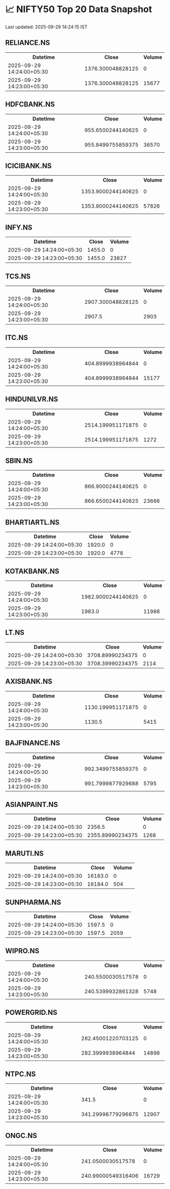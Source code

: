 # 📈 NIFTY50 Top 20 Data Snapshot

Last updated: 2025-09-29 14:24:15 IST

## RELIANCE.NS

<table>
  <tr><th>Datetime</th><th>Close</th><th>Volume</th></tr>
  <tr><td>2025-09-29 14:24:00+05:30</td><td>1376.300048828125</td><td>0</td></tr>
  <tr><td>2025-09-29 14:23:00+05:30</td><td>1376.300048828125</td><td>15677</td></tr>
</table>

## HDFCBANK.NS

<table>
  <tr><th>Datetime</th><th>Close</th><th>Volume</th></tr>
  <tr><td>2025-09-29 14:24:00+05:30</td><td>955.6500244140625</td><td>0</td></tr>
  <tr><td>2025-09-29 14:23:00+05:30</td><td>955.8499755859375</td><td>36570</td></tr>
</table>

## ICICIBANK.NS

<table>
  <tr><th>Datetime</th><th>Close</th><th>Volume</th></tr>
  <tr><td>2025-09-29 14:24:00+05:30</td><td>1353.9000244140625</td><td>0</td></tr>
  <tr><td>2025-09-29 14:23:00+05:30</td><td>1353.9000244140625</td><td>57826</td></tr>
</table>

## INFY.NS

<table>
  <tr><th>Datetime</th><th>Close</th><th>Volume</th></tr>
  <tr><td>2025-09-29 14:24:00+05:30</td><td>1455.0</td><td>0</td></tr>
  <tr><td>2025-09-29 14:23:00+05:30</td><td>1455.0</td><td>23827</td></tr>
</table>

## TCS.NS

<table>
  <tr><th>Datetime</th><th>Close</th><th>Volume</th></tr>
  <tr><td>2025-09-29 14:24:00+05:30</td><td>2907.300048828125</td><td>0</td></tr>
  <tr><td>2025-09-29 14:23:00+05:30</td><td>2907.5</td><td>2903</td></tr>
</table>

## ITC.NS

<table>
  <tr><th>Datetime</th><th>Close</th><th>Volume</th></tr>
  <tr><td>2025-09-29 14:24:00+05:30</td><td>404.8999938964844</td><td>0</td></tr>
  <tr><td>2025-09-29 14:23:00+05:30</td><td>404.8999938964844</td><td>15177</td></tr>
</table>

## HINDUNILVR.NS

<table>
  <tr><th>Datetime</th><th>Close</th><th>Volume</th></tr>
  <tr><td>2025-09-29 14:24:00+05:30</td><td>2514.199951171875</td><td>0</td></tr>
  <tr><td>2025-09-29 14:23:00+05:30</td><td>2514.199951171875</td><td>1272</td></tr>
</table>

## SBIN.NS

<table>
  <tr><th>Datetime</th><th>Close</th><th>Volume</th></tr>
  <tr><td>2025-09-29 14:24:00+05:30</td><td>866.9000244140625</td><td>0</td></tr>
  <tr><td>2025-09-29 14:23:00+05:30</td><td>866.6500244140625</td><td>23666</td></tr>
</table>

## BHARTIARTL.NS

<table>
  <tr><th>Datetime</th><th>Close</th><th>Volume</th></tr>
  <tr><td>2025-09-29 14:24:00+05:30</td><td>1920.0</td><td>0</td></tr>
  <tr><td>2025-09-29 14:23:00+05:30</td><td>1920.0</td><td>4778</td></tr>
</table>

## KOTAKBANK.NS

<table>
  <tr><th>Datetime</th><th>Close</th><th>Volume</th></tr>
  <tr><td>2025-09-29 14:24:00+05:30</td><td>1982.9000244140625</td><td>0</td></tr>
  <tr><td>2025-09-29 14:23:00+05:30</td><td>1983.0</td><td>11988</td></tr>
</table>

## LT.NS

<table>
  <tr><th>Datetime</th><th>Close</th><th>Volume</th></tr>
  <tr><td>2025-09-29 14:24:00+05:30</td><td>3708.89990234375</td><td>0</td></tr>
  <tr><td>2025-09-29 14:23:00+05:30</td><td>3708.39990234375</td><td>2114</td></tr>
</table>

## AXISBANK.NS

<table>
  <tr><th>Datetime</th><th>Close</th><th>Volume</th></tr>
  <tr><td>2025-09-29 14:24:00+05:30</td><td>1130.199951171875</td><td>0</td></tr>
  <tr><td>2025-09-29 14:23:00+05:30</td><td>1130.5</td><td>5415</td></tr>
</table>

## BAJFINANCE.NS

<table>
  <tr><th>Datetime</th><th>Close</th><th>Volume</th></tr>
  <tr><td>2025-09-29 14:24:00+05:30</td><td>992.3499755859375</td><td>0</td></tr>
  <tr><td>2025-09-29 14:23:00+05:30</td><td>991.7999877929688</td><td>5795</td></tr>
</table>

## ASIANPAINT.NS

<table>
  <tr><th>Datetime</th><th>Close</th><th>Volume</th></tr>
  <tr><td>2025-09-29 14:24:00+05:30</td><td>2356.5</td><td>0</td></tr>
  <tr><td>2025-09-29 14:23:00+05:30</td><td>2355.89990234375</td><td>1268</td></tr>
</table>

## MARUTI.NS

<table>
  <tr><th>Datetime</th><th>Close</th><th>Volume</th></tr>
  <tr><td>2025-09-29 14:24:00+05:30</td><td>16183.0</td><td>0</td></tr>
  <tr><td>2025-09-29 14:23:00+05:30</td><td>16184.0</td><td>504</td></tr>
</table>

## SUNPHARMA.NS

<table>
  <tr><th>Datetime</th><th>Close</th><th>Volume</th></tr>
  <tr><td>2025-09-29 14:24:00+05:30</td><td>1597.5</td><td>0</td></tr>
  <tr><td>2025-09-29 14:23:00+05:30</td><td>1597.5</td><td>2059</td></tr>
</table>

## WIPRO.NS

<table>
  <tr><th>Datetime</th><th>Close</th><th>Volume</th></tr>
  <tr><td>2025-09-29 14:24:00+05:30</td><td>240.5500030517578</td><td>0</td></tr>
  <tr><td>2025-09-29 14:23:00+05:30</td><td>240.5399932861328</td><td>5748</td></tr>
</table>

## POWERGRID.NS

<table>
  <tr><th>Datetime</th><th>Close</th><th>Volume</th></tr>
  <tr><td>2025-09-29 14:24:00+05:30</td><td>282.45001220703125</td><td>0</td></tr>
  <tr><td>2025-09-29 14:23:00+05:30</td><td>282.3999938964844</td><td>14898</td></tr>
</table>

## NTPC.NS

<table>
  <tr><th>Datetime</th><th>Close</th><th>Volume</th></tr>
  <tr><td>2025-09-29 14:24:00+05:30</td><td>341.5</td><td>0</td></tr>
  <tr><td>2025-09-29 14:23:00+05:30</td><td>341.29998779296875</td><td>12907</td></tr>
</table>

## ONGC.NS

<table>
  <tr><th>Datetime</th><th>Close</th><th>Volume</th></tr>
  <tr><td>2025-09-29 14:24:00+05:30</td><td>241.0500030517578</td><td>0</td></tr>
  <tr><td>2025-09-29 14:23:00+05:30</td><td>240.99000549316406</td><td>16729</td></tr>
</table>

